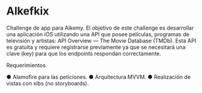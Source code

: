 # Alkefkix

Challenge de app para Alkemy. 
El objetivo de este challenge es desarrollar una aplicación iOS utilizando una API
que posee películas, programas de televisión y artistas: API Overview — The Movie
Database (TMDb). Esta API es gratuita y requiere registrarse previamente ya que se
necesitará una clave (key) para que los endpoints respondan correctamente.

Requerimientos

● Alamofire para las peticiones.
● Arquitectura MVVM.
● Realización de vistas con xibs (no storyboards).

